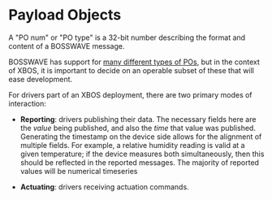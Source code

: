 # Payload Objects

A "PO num" or "PO type" is a 32-bit number describing the format and content of a BOSSWAVE message.

BOSSWAVE has support for [many different types of POs](https://github.com/immesys/bw2_pid), but in the context of XBOS, it is important to decide on an operable subset of these that will ease development.

For drivers part of an XBOS deployment, there are two primary modes of interaction:

* **Reporting**: drivers publishing their data. The necessary fields here are the *value* being published, and also the *time* that value was published. Generating the timestamp on the device side allows for the alignment of multiple fields. For example, a relative humidity reading is valid at a given temperature; if the device measures both simultaneously, then this should be reflected in the reported messages. The majority of reported values will be numerical timeseries

* **Actuating**: drivers receiving actuation commands. 
